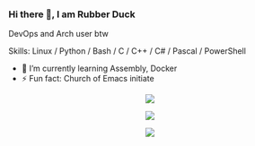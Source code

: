 <!--
### Hi there 👋
**RubberDuck01/RubberDuck01** is a ✨ _special_ ✨ repository because its `README.md` (this file) appears on your GitHub profile.

Here are some ideas to get you started:

- 🔭 I’m currently working on ...
- 🌱 I’m currently learning ...
- 👯 I’m looking to collaborate on ...
- 🤔 I’m looking for help with ...
- 💬 Ask me about ...
- 📫 How to reach me: ...
- 😄 Pronouns: ...
- ⚡ Fun fact: ...
-->

<!--
![RubberDuck01's GitHub stats](https://github-readme-stats.vercel.app/api?username=RubberDuck01&show_icons=true&theme=gruvbox)

![RubberDuck01's GitHub stats](https://github-readme-stats.vercel.app/api?username=RubberDuck01&show_icons=true&theme=gruvbox)
[![Top Langs](https://github-readme-stats.vercel.app/api/top-langs/?username=RubberDuck01)](https://github.com/RubberDuck01/github-readme-stats&theme=gruvbox)

![GitHub stats](https://github-readme-stats.vercel.app/api?username=RubberDuck01&show_icons=true&count_private=true&theme=gruvbox&rank_icon=github)
![GitHub streak stats](https://streak-stats.demolab.com/?user=RubberDuck01&theme=gruvbox)
![Languages](https://github-readme-stats.vercel.app/api/top-langs/?username=RubberDuck01&count_private=true&theme=gruvbox&layout=compact&hide_progress=true)
-->

### Hi there 👋, I am Rubber Duck
DevOps and Arch user btw

Skills: Linux / Python / Bash / C / C++ / C# / Pascal / PowerShell

- 🌱 I’m currently learning Assembly, Docker
- ⚡ Fun fact: Church of Emacs initiate

<p align="center">
  <img src="https://github-readme-stats.vercel.app/api?username=RubberDuck01&show_icons=true&count_private=true&theme=gruvbox&rank_icon=github">
</p>
<p align="center">
  <img src="https://streak-stats.demolab.com/?user=RubberDuck01&theme=gruvbox">
</p>
<p align="center">
  <img src="https://github-readme-stats.vercel.app/api/top-langs/?username=RubberDuck01&count_private=true&theme=gruvbox&layout=compact&hide_progress=true&langs_count=20">
</p>
